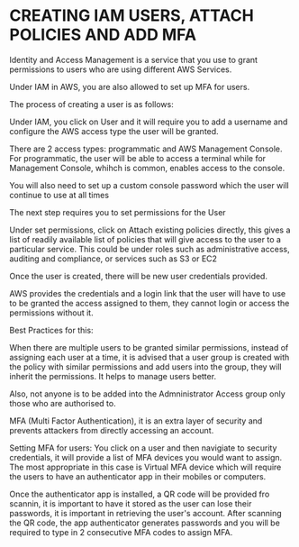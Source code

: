 # CREATING IAM USERS, ATTACH POLICIES AND ADD MFA

Identity and Access Management is a service that you use to grant permissions to users who are using different AWS Services.

Under IAM in AWS, you are also allowed to set up MFA for users.

The process of creating a user is as follows:

Under IAM, you click on User and it will require you to add a username and configure the AWS access type the user will be granted.

There are 2 access types: programmatic and AWS Management Console. 
For programmatic, the user will be able to access a terminal while for Management Console, whihch is common, enables access to the console.

You will also need to set up a custom console password which the user will continue to use at all times

The next step requires you to set permissions for the User 

Under set permissions, click on Attach existing policies directly, this gives a list of readily available list of policies that will give access to the user to a particular service.
This could be under roles such as administrative access, auditing and compliance, or services such as S3 or EC2

Once the user is created, there will be new user credentials provided. 

AWS provides the credentials and a login link that the user will have to use to be granted the access assigned to them, they cannot login or access the permissions without it.

Best Practices for this: 

When there are multiple users to be granted similar permissions, instead of assigning each user at a time, it is advised that a user group is created with the 
policy with similar permissions and add users into the group, they will inherit the permissions. It helps to manage users better.

Also, not anyone is to be added into the Admninistrator Access group only those who are authorised to. 

MFA (Multi Factor Authentication), it is an extra layer of security and prevents attackers from directly accessing an account. 

Setting MFA for users: You click on a user and then navigiate to security credentials, it will provide a list of MFA devices you would want to assign.
The most appropriate in this case is Virtual MFA device which will require the users to have an authenticator app in their mobiles or computers.

Once the authenticator app is installed, a QR code will be provided fro scannin, it is important to have it stored as the user can lose their passwords,
it is important in retrieving the user's account. After scanning the QR code, the app authenticator generates passwords and you will be required to type in 2 consecutive 
MFA codes to assign MFA.
